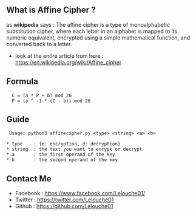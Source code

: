 
## What is Affine Cipher ?

as **wikipedia** says : The affine cipher is a type of monoalphabetic substitution cipher, where each letter in an alphabet is mapped to its numeric equivalent, encrypted using a simple mathematical function, and converted back to a letter.
* look at the entire article from here : https://en.wikipedia.org/wiki/Affine_cipher
## Formula

```
  C = (a * P + b) mod 26
  P = (a ^ -1 * (C - b)) mod 26
```
## Guide
```
 Usage: python3 affinecipher.py <type> <string> <a> <b>
  
* type    : {e: encryption, d: decryption}
* string  : the text you want to enrypt or decrypt
* a       : the first operand of the key
* b       : the second operand of the key
```
  
## Contact Me
  
* Facebook : https://www.facebook.com/Lelouche01/
* Twitter : https://twitter.com/Lelouche01
* Github : https://github.com/Lelouche01
